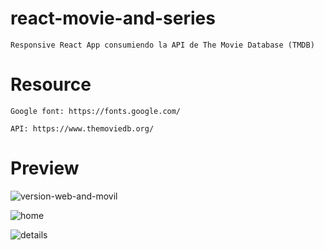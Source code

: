 # react-movie-and-series
    
    Responsive React App consumiendo la API de The Movie Database (TMDB)

# Resource

    Google font: https://fonts.google.com/
    
    API: https://www.themoviedb.org/

# Preview

![version-web-and-movil](https://user-images.githubusercontent.com/80001602/187535499-41921fdc-556e-4a77-a6f4-dd70e6911834.png)

![home](https://user-images.githubusercontent.com/80001602/187535505-7b06e7e8-d641-4e16-a4f3-c94fd3dd4d4c.jpeg)

![details](https://user-images.githubusercontent.com/80001602/187535502-e091df1f-1062-4f78-bab7-394c67aa305c.jpeg)


